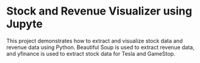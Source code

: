 #  Stock and Revenue Visualizer using Jupyte
This project demonstrates how to extract and visualize stock data and revenue data using Python. Beautiful Soup is used to extract revenue data, and yfinance is used to extract stock data for Tesla and GameStop.
